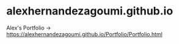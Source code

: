 # alexhernandezagoumi.github.io
Alex's Portfolio -> https://alexhernandezagoumi.github.io/Portfolio/Portfolio.html
